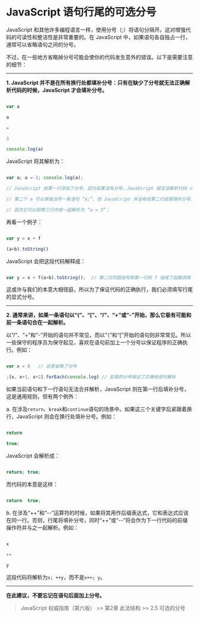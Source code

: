 #  JavaScript 语句行尾的可选分号

JavaScript 和其他许多编程语言一样，使用分号（;）将语句分隔开。这对增强代码的可读性和整洁性是非常重要的。在 JavaScript 中，如果语句各自独占一行，通常可以省略语句之间的分号。

不过，在一些地方省略掉分号可能会使你的代码发生意外的错误。以下是需要注意的细节：

---

**1. JavaScript 并不是在所有换行处都填补分号：只有在缺少了分号就无法正确解析代码的时候，JavaScript 才会填补分号。**

```javascript

var a

a

=

3

console.log(a)

```

JavaScript 将其解析为：

```javascript

var a; a = 3; console.log(a);

// JavaScript 给第一行添加了分号，因为如果没有分号，JavaScript 就无法解析代码 var a a。

// 第二个 a 可以单独当作一条语句 “a;”，但 JavaScript 并没有给第二行结尾填补分号，

// 因为它可以和第三行内容一起解析为 “a = 3”；

```

再看一个例子：

```javascript

var y = x + f

(a+b).toString()

```

JavaScript 会把这段代码解释成：

```javascript

var y = x + f(a+b).toString();	// 第二行的圆括号和第一行的 f 组成了函数调用

```

这或许与我们的本意大相径庭，所以为了保证代码的正确执行，我们必须填写行尾的显式分号。

---

**2. 通常来讲，如果一条语句以“(”、“[”、“/”、“+”或“-”开始，那么它极有可能和前一条语句合在一起解析。**

以“/”、“+”和“-”开始的语句并不常见，而以“（”和“[”开始的语句则非常常见。所以一些保守的程序员为保守起见，喜欢在语句前加上一个分号以保证程序的正确执行。例如：

```javascript

var x = 0	// 这里省略了分号

;[x, x+1, x+2].forEach(console.log)	// 前面的分号保证了正确地语句解析

```

如果当前语句和下一行语句无法合并解析，JavaScript 则在第一行后填补分号，这是通用规则，但有两个例外：

a. 在涉及`return`、`break`和`continue`语句的场景中。如果这三个关键字后紧跟着换行，JavaScript 则会在换行处填补分号。例如：

```javascript

return

true;

```

JavaScript 会解析成：

```javascript

return;	true;

```

而代码的本意是这样：

```javascript

return	true;

```

b. 在涉及“++”和“--”运算符的时候，如果将其用作后缀表达式，它和表达式应该在同一行。否则，行尾将填补分号，同时“++”或“--”将会作为下一行代码的前缀操作符并与之一起解析。例如：

```javascript

x

++

y

```

这段代码将解析为`x; ++y`，而不是`x++; y`。

---

**在此建议，不要忘记在语句后面加上分号。**

> JavaScript 权威指南（第六版） >> 第2章 此法结构 >> 2.5 可选的分号
